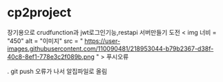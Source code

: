   # cp2project
  장기용으로 crudfunction과 jwt로그인기능,restapi 서버만들기 도전
< img  너비 = "450"  alt = "이미지"  src = " https://user-images.githubusercontent.com/110090481/218953044-b79b2367-d38f-40c8-8ef1-778e3c2f089b.png " >
푸시오류

.
git push 오류가 나서 알집파일로 올림
